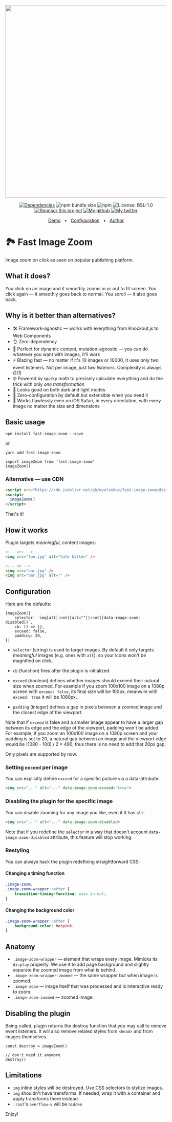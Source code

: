 <p align="center">
    <img width="600" alt="" src="https://user-images.githubusercontent.com/14220138/118895782-5b68ea00-b8f6-11eb-8019-1bc822562666.gif">
</p>
<p align="center">
    <a href="https://github.com/mvoloskov/fast-image-zoom/blob/master/package.json"><img src="https://img.shields.io/badge/dependencies-0-brightgreen" alt="Dependencies"></a>
    <img alt="npm bundle size" src="https://img.shields.io/bundlephobia/minzip/fast-image-zoom?label=As%20tiny%20as">
    <img alt="npm" src="https://img.shields.io/npm/v/fast-image-zoom">
    <img alt="License: BSL-1.0" src="https://img.shields.io/github/license/mvoloskov/fast-image-zoom?color=brightgreen">
    <a href="https://www.buymeacoffee.com/mvoloskov"><img alt="Sponsor this project" src="https://img.shields.io/badge/-sponsor-ffdd00?logo=buy-me-a-coffee&logoColor=black"></a>
    <a href="https://github.com/mvoloskov"><img alt="My github" src="https://img.shields.io/github/followers/mvoloskov?style=social"></a>
    <a href="https://twitter.com/intent/user?screen_name=mvoloskov"><img alt="My twitter" src="https://img.shields.io/twitter/follow/mvoloskov?style=social"></a>
</p>
<p align="center">
    <a href="https://miloslav.website/fast-image-zoom">Demo</a>
    &nbsp;&nbsp;&bull;&nbsp;&nbsp;
    <a href="#configuration">Configuration</a>
    &nbsp;&nbsp;&bull;&nbsp;&nbsp;
    <a href="https://miloslav.website">Author</a>
</p>


# 🏞 Fast Image Zoom

Image zoom on click as seen on popular publishing platform.

## What it does?

You click on an image and it smoothly zooms in or out to fit screen. You click again — it smoothly goes back to normal. You scroll — it also goes back.

## Why is it better than alternatives?

- 🛠 Framework-agnostic — works with everything from Knockout.js to Web Components
- 👌 Zero-dependency
- 🧬 Perfect for dynamic content, mutation-agnostic — you can do whatever you want with images, it'll work
- ⚡️ Blazing fast — no matter if it's 10 images or 10000, it uses only two event listeners. Not per image, *just two listeners*. Complexity is always *O(1)*
- 🤓 Powered by quirky math to precisely calculate everything and do the trick with only *one transformation*
- 🦋 Looks good on both dark and light modes
- 🍦 Zero-configuration by default but extensible when you need it
- 🗿 Works flawlessly even on iOS Safari, in every orientation, with every image no matter the size and dimensions

## Basic usage

```
npm install fast-image-zoom --save
```

or

```
yarn add fast-image-zoom
```

```JS
import imageZoom from 'fast-image-zoom'
imageZoom()
```

### Alternative — use CDN

```HTML
<script src="https://cdn.jsdelivr.net/gh/mvoloskov/fast-image-zoom/dist/fast-image-zoom.min.js"></script>
<script>
  imageZoom()
</script>
```

That's it!

## How it works

Plugin targets *meaningful*, content images:

```HTML
<!-- yes -->
<img src="foo.jpg" alt="Cute kitten" />

<!-- no -->
<img src="bar.jpg" />
<img src="bar.jpg" alt="" />
```

## Configuration

Here are the defaults:

```JS
imageZoom({
    selector: `img[alt]:not([alt=""]):not([data-image-zoom-disabled])`,
    cb: () => {},
    exceed: false,
    padding: 20,
})
```

- `selector` (string) is used to target images. By default it only targets *meaningful* images (e.g. ones with `alt`), so your icons won't be magnified on click.

- `cb` (function) fires after the plugin is initialized.

- `exceed` (boolean) defines whether images should exceed their natural size when zoomed. For example if you zoom 100x100 image on a 1080p screen with `exceed: false`, its final size will be 100px, meanwile with `exceed: true` it will be 1080px.

- `padding` (integer) defines a gap in pixels between a zoomed image and the closest edge of the viewport.

Note that if `exceed` is false and a smaller image appear to have a larger gap between its edge and the edge of the viewport, padding won't be added. For example, if you zoom an 100x100 image on a 1080p screen and your padding is set to 20, a natural gap between an image and the viewport edge would be (1080 - 100) / 2 = 490, thus there is no need to add that 20px gap.

Only pixels are supported by now.

### Setting `exceed` per image

You can explicitly define `exceed` for a specific picture via a data-attribute:

```HTML
<img src="..." alt="..." data-image-zoom-exceed="true">
```

### Disabling the plugin for the specific image

You can disable zooming for any image you like, even if it has `alt`:

```HTML
<img src="..." alt="..." data-image-zoom-disabled>
```

Note that if you redefine the `selector` in a way that doesn't account `data-image-zoom-disabled` attribute, this feature will stop working.

### Restyling

You can always hack the plugin redefining straightforward CSS:

#### Changing a timing function

```CSS
.image-zoom,
.image-zoom-wrapper::after {
    transition-timing-function: ease-in-out;
}
```

#### Changing the background color

```CSS
.image-zoom-wrapper::after {
    background-color: hotpink;
}
```

## Anatomy

- `.image-zoom-wrapper` — element that wraps every image. Mimicks its `display` property. We use it to add page background and slightly separate the zoomed image from what is behind.
- `.image-zoom-wrapper-zoomed` — the same wrapper but when image is zoomed.
- `.image-zoom` — image itself that was processed and is interactive ready to zoom.
- `.image-zoom-zoomed` — zoomed image.

## Disabling the plugin

Being called, plugin returns the destroy function that you may call to remove event listeners. It will also remove related styles from `<head>` and from images themselves.

```JS
const destroy = imageZoom()

// don't need it anymore
destroy()
```

## Limitations

- `img` inline styles will be destroyed. Use CSS selectors to stylize images.
- `img` shouldn't have transforms. If needed, wrap it with a container and apply transforms there instead.
- `:root`'s `overflow-x` will be `hidden`

Enjoy!
